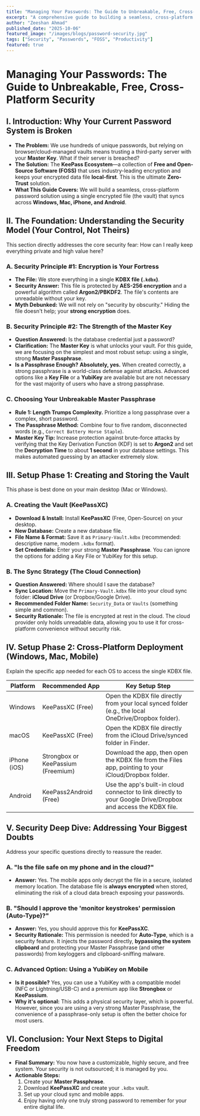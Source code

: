 ```yaml
---
title: "Managing Your Passwords: The Guide to Unbreakable, Free, Cross-Platform Security"
excerpt: "A comprehensive guide to building a seamless, cross-platform password solution using the KeePass ecosystem for zero-trust, local-first security."
author: "Zeeshan Ahmad"
published_date: "2025-10-06"
featured_image: "/images/blogs/password-security.jpg"
tags: ["Security", "Passwords", "FOSS", "Productivity"]
featured: true
---
```


# Managing Your Passwords: The Guide to Unbreakable, Free, Cross-Platform Security

## I. Introduction: Why Your Current Password System is Broken

*   **The Problem:** We use hundreds of unique passwords, but relying on browser/cloud-managed vaults means trusting a third-party server with your **Master Key**. What if their server is breached?
*   **The Solution:** The **KeePass Ecosystem**—a collection of **Free and Open-Source Software (FOSS)** that uses industry-leading encryption and keeps your encrypted data file **local-first**. This is the ultimate **Zero-Trust** solution.
*   **What This Guide Covers:** We will build a seamless, cross-platform password solution using a single encrypted file (the vault) that syncs across **Windows, Mac, iPhone, and Android**.

## II. The Foundation: Understanding the Security Model (Your Control, Not Theirs)

This section directly addresses the core security fear: How can I really keep everything private and high value here?

### A. Security Principle #1: Encryption is Your Fortress

*   **The File:** We store everything in a single **KDBX file (`.kdbx`)**.
*   **Security Answer:** This file is protected by **AES-256 encryption** and a powerful algorithm called **Argon2/PBKDF2**. The file's contents are unreadable without your key.
*   **Myth Debunked:** We will not rely on "security by obscurity." Hiding the file doesn't help; your **strong encryption** does.

### B. Security Principle #2: The Strength of the Master Key

*   **Question Answered:** Is the database credential just a password?
*   **Clarification:** The **Master Key** is what unlocks your vault. For this guide, we are focusing on the simplest and most robust setup: using a single, strong **Master Passphrase**.
*   **Is a Passphrase Enough?** **Absolutely, yes.** When created correctly, a strong passphrase is a world-class defense against attacks. Advanced options like a **Key File** or a **YubiKey** are available but are not necessary for the vast majority of users who have a strong passphrase.

### C. Choosing Your Unbreakable Master Passphrase

*   **Rule 1: Length Trumps Complexity.** Prioritize a long passphrase over a complex, short password.
*   **The Passphrase Method:** Combine four to five random, disconnected words (e.g., `Correct Battery Horse Staple`).
*   **Master Key Tip:** Increase protection against brute-force attacks by verifying that the Key Derivation Function (KDF) is set to **Argon2** and set the **Decryption Time** to about **1 second** in your database settings. This makes automated guessing by an attacker extremely slow.

## III. Setup Phase 1: Creating and Storing the Vault

This phase is best done on your main desktop (Mac or Windows).

### A. Creating the Vault (KeePassXC)

*   **Download & Install:** Install **KeePassXC** (Free, Open-Source) on your desktop.
*   **New Database:** Create a new database file.
*   **File Name & Format:** Save it as `Primary-Vault.kdbx` (recommended: descriptive name, modern `.kdbx` format).
*   **Set Credentials:** Enter your strong **Master Passphrase**. You can ignore the options for adding a Key File or YubiKey for this setup.

### B. The Sync Strategy (The Cloud Connection)

*   **Question Answered:** Where should I save the database?
*   **Sync Location:** Move the `Primary-Vault.kdbx` file into your cloud sync folder: **iCloud Drive** (or Dropbox/Google Drive).
*   **Recommended Folder Name:** `Security_Data` or `Vaults` (something simple and common).
*   **Security Rationale:** The file is encrypted at rest in the cloud. The cloud provider only holds unreadable data, allowing you to use it for cross-platform convenience without security risk.

## IV. Setup Phase 2: Cross-Platform Deployment (Windows, Mac, Mobile)

Explain the specific app needed for each OS to access the single KDBX file.

| Platform     | Recommended App                  | Key Setup Step                                                                                                             |
|--------------|----------------------------------|----------------------------------------------------------------------------------------------------------------------------|
| Windows      | KeePassXC (Free)                 | Open the KDBX file directly from your local synced folder (e.g., the local OneDrive/Dropbox folder).                         |
| macOS        | KeePassXC (Free)                 | Open the KDBX file directly from the iCloud Drive/synced folder in Finder.                                                 |
| iPhone (iOS) | Strongbox or KeePassium (Freemium) | Download the app, then open the KDBX file from the Files app, pointing to your iCloud/Dropbox folder.                      |
| Android      | KeePass2Android (Free)           | Use the app's built-in cloud connector to link directly to your Google Drive/Dropbox and access the KDBX file.             |

## V. Security Deep Dive: Addressing Your Biggest Doubts

Address your specific questions directly to reassure the reader.

### A. "Is the file safe on my phone and in the cloud?"

*   **Answer:** Yes. The mobile apps only decrypt the file in a secure, isolated memory location. The database file is **always encrypted** when stored, eliminating the risk of a cloud data breach exposing your passwords.

### B. "Should I approve the 'monitor keystrokes' permission (Auto-Type)?"

*   **Answer:** Yes, you should approve this for **KeePassXC**.
*   **Security Rationale:** This permission is needed for **Auto-Type**, which is a security feature. It injects the password directly, **bypassing the system clipboard** and protecting your Master Passphrase (and other passwords) from keyloggers and clipboard-sniffing malware.

### C. Advanced Option: Using a YubiKey on Mobile

*   **Is it possible?** Yes, you can use a YubiKey with a compatible model (NFC or Lightning/USB-C) and a premium app like **Strongbox** or **KeePassium**.
*   **Why it's optional:** This adds a physical security layer, which is powerful. However, since you are using a very strong Master Passphrase, the convenience of a passphrase-only setup is often the better choice for most users.

## VI. Conclusion: Your Next Steps to Digital Freedom

*   **Final Summary:** You now have a customizable, highly secure, and free system. Your security is not outsourced; it is managed by you.
*   **Actionable Steps:**
    1.  Create your **Master Passphrase**.
    2.  Download **KeePassXC** and create your `.kdbx` vault.
    3.  Set up your cloud sync and mobile apps.
    4.  Enjoy having only one truly strong password to remember for your entire digital life.
